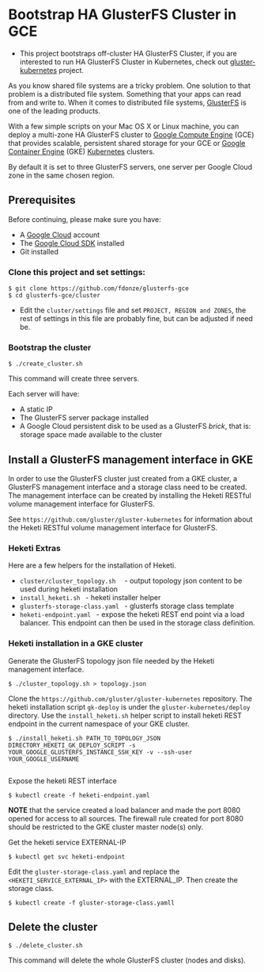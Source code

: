 # Bootstrap HA GlusterFS Cluster in GCE

* This project bootstraps off-cluster HA GlusterFS Cluster, if you are interested to run HA GlusterFS Cluster in Kubernetes, check out [gluster-kubernetes](https://github.com/gluster/gluster-kubernetes) project.

As you know shared file systems are a tricky problem. One solution to that problem is a distributed file system. Something that your apps can read from and write to. When it comes to distributed file systems, [GlusterFS](https://www.gluster.org) is one of the leading products.

With a few simple scripts on your Mac OS X or Linux machine, you can deploy a multi-zone HA GlusterFS cluster to [Google Compute Engine](https://cloud.google.com/compute/) (GCE) that provides scalable, persistent shared storage for your GCE or [Google Container Engine](https://cloud.google.com/container-engine/) (GKE) [Kubernetes](http://kubernetes.io) clusters.

By default it is set to three GlusterFS servers, one server per Google Cloud zone in the same chosen region.


## Prerequisites

Before continuing, please make sure you have:

* A [Google Cloud](https://cloud.google.com) account
* The [Google Cloud SDK](https://cloud.google.com/sdk/) installed
* Git installed

### Clone this project and set settings:
````
$ git clone https://github.com/fdonze/glusterfs-gce
$ cd glusterfs-gce/cluster
````
* Edit the `cluster/settings` file and set `PROJECT, REGION and ZONES`, the rest of settings in this file are probably fine, but can be adjusted if need be.

### Bootstrap the cluster
```
$ ./create_cluster.sh
```
This command will create three servers.

Each server will have:

* A static IP
* The GlusterFS server package installed
* A Google Cloud persistent disk to be used as a GlusterFS *brick*, that is: storage space made available to the cluster

## Install a GlusterFS management interface in GKE

In order to use the GlusterFS cluster just created from a GKE cluster, a GlusterFS management interface and a storage class need to be created.
The management interface can be created by installing the Heketi RESTful volume management interface for GlusterFS.

See `https://github.com/gluster/gluster-kubernetes` for information about the Heketi RESTful volume management interface for GlusterFS.

### Heketi Extras

Here are a few helpers for the installation of Heketi.

* `cluster/cluster_topology.sh	` - output  topology json content to be used during heketi installation
* `install_heketi.sh ` - heketi installer helper
* `glusterfs-storage-class.yaml ` - glusterfs storage class template
* `heketi-endpoint.yaml ` - expose the heketi REST end point via a load balancer. This endpoint can then be used in the storage class definition.

### Heketi installation in a GKE cluster

Generate the GlusterFS topology json file needed by the Heketi management interface.

```
$ ./cluster_topology.sh > topology.json

```

Clone the `https://github.com/gluster/gluster-kubernetes` repository. The heketi installation script `gk-deploy` is under the `gluster-kubernetes/deploy` directory.
Use the `install_heketi.sh` helper script to install heketi REST endpoint in the current namespace of your GKE cluster.

```
$ ./install_heketi.sh PATH_TO_TOPOLOGY_JSON DIRECTORY_HEKETI_GK_DEPLOY_SCRIPT -s YOUR_GOOGLE_GLUSTERFS_INSTANCE_SSH_KEY -v --ssh-user YOUR_GOOGLE_USERNAME
 
```

Expose the heketi REST interface

```
$ kubectl create -f heketi-endpoint.yaml
```
**NOTE** that the service created a load balancer and made the port 8080 opened for access to all sources. 
The firewall rule created for port 8080 should be restricted to the GKE cluster master node(s) only.


Get the heketi service EXTERNAL-IP

```
$ kubectl get svc heketi-endpoint
```

Edit the `gluster-storage-class.yaml` and replace the `<HEKETI_SERVICE_EXTERNAL_IP>` with the EXTERNAL_IP.
Then create the storage class.

```
$ kubectl create -f gluster-storage-class.yamll
```

## Delete the cluster
```
$ ./delete_cluster.sh
```
This command will delete the whole GlusterFS cluster (nodes and disks).

